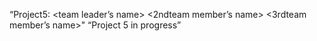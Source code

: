 “Project5: <team leader’s name> <2ndteam member’s name> <3rdteam member’s name>"
“Project 5 in progress”